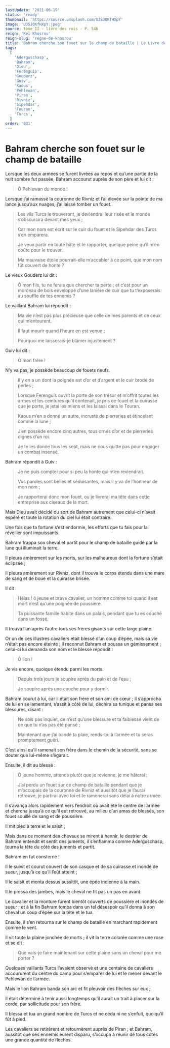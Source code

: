 ```yaml
---
lastUpdate: '2021-06-19'
status: 'ready'
thumbnail: 'https://source.unsplash.com/UJSJQKfHXpY'
image: 'UJSJQKfHXpY.jpeg'
source: tome II - livre des rois - P. 546
reign: 'Keï Khosrou'
reign-slug: 'regne-de-khosrou'
title: 'Bahram cherche son fouet sur le champ de bataille | Le Livre des Rois | Shâhnâmeh'
tags:
  [
    'Aderguschasp',
    'Bahram',
    'Dieu',
    'Ferenguis',
    'Gouderz',
    'Guiv',
    'Kaous',
    'Pehlewan',
    'Piran',
    'Rivniz',
    'Sipehdar',
    'Touran',
    'Turcs',
  ]
order: '031'
---
```


# Bahram cherche son fouet sur le champ de bataille

Lorsque les deux armées se furent livrées au repos et qu’une partie de la nuit sombre fut passée, Bahram accourut auprès de son père et lui dit :

> Ô Pehlewan du monde !

Lorsque j’ai ramassé la couronne de Rivniz et l’ai élevée sur la pointe de ma lance jusqu’aux nuages, j’ai laissé tomber un fouet.

> Les vils Turcs le trouveront, je deviendrai leur risée et le monde s’obscurcira devant mes yeux ;
>
> Car mon nom est écrit sur le cuir du fouet et le Sipehdar des Turcs s’en emparera.
>
> Je veux partir en toute hâte et le rapporter, quelque peine qu’il m’en coûte pour le trouver.
>
> Ma mauvaise étoile pourrait-elle m’accabler à ce point, que mon nom fût couvert de honte ?

Le vieux Gouderz lui dit :

> Ô mon fils, tu ne ferais que chercher ta perte ; et c’est pour un morceau de bois enveloppé d’une lanière de cuir que tu t’exposerais au souffle de tes ennemis ?

Le vaillant Bahram lui répondit :

> Ma vie n’est pas plus précieuse que celle de mes parents et de ceux qui m’entourent.
>
> Il faut mourir quand l’heure en est venue ;
>
> Pourquoi me laisserais-je blâmer injustement ?

Guiv lui dit :

> Ô mon frère !

N’y va pas, je possède beaucoup de fouets neufs.

> Il y en a un dont la poignée est d’or et d’argent et le cuir brodé de perles ;
>
> Lorsque Ferenguis ouvrit la porte de son trésor et m’offrit toutes les armes et les ceintures qu’il contenait, je pris ce fouet et la cuirasse que je porte, je jetai les miens et les laissai dans le Touran.
>
> Kaous m’en a donné un autre, incrusté de pierreries et étincelant comme la lune ;
>
> J’en possède encore cinq autres, tous ornés d’or et de pierreries dignes d’un roi.
>
> Je te les donne tous les sept, mais ne nous quitte pas pour engager un combat insensé.

Bahram répondit à Guiv :

> Je ne puis compter pour si peu la honte qui m’en reviendrait.
>
> Vos paroles sont belles et séduisantes, mais il y va de l’honneur de mon nom ;
>
> Je rapporterai donc mon fouet, ou je livrerai ma tête dans cette entreprise aux ciseaux de la mort.

Mais Dieu avait décidé du sort de Bahram autrement que celui-ci n’avait espéré et toute la rotation du ciel lui était contraire.

Une fois que ta fortune s’est endormie, les efforts que tu fais pour la réveiller sont impuissants.

Bahram frappa son cheval et partit pour le champ de bataille guidé par la lune qui illuminait la terre.

Il pleura amèrement sur les morts, sur les malheureux dont la fortune s’était éclipsée ;

Il pleura amèrement sur Rivniz, dont il trouva le corps étendu dans une mare de sang et de boue et la cuirasse brisée.

Il dit :

> Hélas ! ô jeune et brave cavalier, un homme comme toi quand il est mort n’est qu’une poignée de poussière.
>
> Ta puissante famille habite dans un palais, pendant que tu es couché dans un fossé.

Il trouva l’un après l’autre tous ses frères gisants sur cette large plaine.

Or un de ces illustres cavaliers était blessé d’un coup d’épée, mais sa vie n’était pas encore éteinte ; il reconnut Bahram et poussa un gémissement ; celui-ci lui demanda son nom et le blessé répondit :

> Ô lion !

Je vis encore, quoique étendu parmi les morts.

> Depuis trois jours je soupire après du pain et de l’eau ;
>
> Je soupire après une couche pour y dormir.

Bahram courut à lui, car il était son frère et son ami de cœur ; il s’approcha de lui en se lamentant, s’assit à côté de lui, déchira sa tunique et pansa ses blessures, disant :

> Ne sois pas inquiet, ce n’est qu’une blessure et ta faiblesse vient de ce que tu n’as pas été pansé ;
>
> Maintenant que j’ai bandé ta plaie, rends-toi à l’armée et tu seras promptement guéri.

C’est ainsi qu’il ramenait son frère dans le chemin de la sécurité, sans se douter que lui-même s’égarait.

Ensuite, il dit au blessé :

> Ô jeune homme, attends plutôt que je revienne, je me hâterai ;
>
> J’ai perdu un fouet sur ce champ de bataille pendant que je m’occupais de la couronne de Rivniz et aussitôt que je l’aurai retrouvé, je partirai avec toi et te ramènerai sans délai à notre armée.

Il s’avança alors rapidement vers l’endroit où avait été le centre de l’armée et chercha jusqu’à ce qu’il eut retrouvé, au milieu d’un amas de blessés, son fouet souillé de sang et de poussière.

Il mit pied à terre et le saisit ;

Mais dans ce moment des chevaux se mirent à hennir, le destrier de Bahram entendit et sentit des juments, il s’enflamma comme Aderguschasp, tourna la tête du côté des juments et partit.

Bahram en fut consterné !

Il le suivit et courut couvert de son casque et de sa cuirasse et inondé de sueur, jusqu’à ce qu’il l’eût atteint ;

Il le saisit et monta dessus aussitôt, une épée indienne à la main.

Il le pressa des jambes, mais le cheval ne fit pas un pas en avant.

Le cavalier et la monture furent bientôt couverts de poussière et inondés de sueur ; et à la fin Bahram tomba dans un tel désespoir qu’il donna à son cheval un coup d’épée sur la tête et le tua.

Ensuite, il s’en retourna sur le champ de bataille en marchant rapidement comme le vent.

Il vit toute la plaine jonchée de morts ; il vit la terre colorée comme une rose et se dit :

> Que vais-je faire maintenant sur cette plaine sans un cheval pour me porter ?

Quelques vaillants Turcs l’avaient observé et une centaine de cavaliers accoururent du centre du camp pour s’emparer de lui et le mener devant le Pehlewan de l’armée.

Mais le lion Bahram banda son arc et fit pleuvoir des flèches sur eux ;

Il était déterminé à tenir aussi longtemps qu’il aurait un trait à placer sur la corde, par sollicitude pour son frère.

Il blessa et tua un grand nombre de Turcs et ne céda ni ne s’enfuit, quoiqu’il fût à pied.

Les cavaliers se retirèrent et retournèrent auprès de Piran ; et Bahram, aussitôt que ses ennemis eurent disparu, s’occupa à réunir de tous côtés une grande quantité de flèches.
